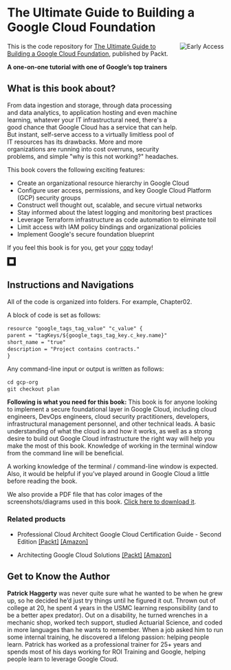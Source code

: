 # The Ultimate Guide to Building a Google Cloud Foundation

<a href="https://www.packtpub.com/cloud-networking/the-ultimate-guide-to-google-cloud-foundation?utm_source=github&utm_medium=repository&utm_campaign=9781803240855"><img src="https://static.packt-cdn.com/products/9781803240855/cover/smaller?" alt="Early Access" height="256px" align="right"></a>

This is the code repository for [The Ultimate Guide to Building a Google Cloud Foundation](https://www.packtpub.com/cloud-networking/the-ultimate-guide-to-google-cloud-foundation?utm_source=github&utm_medium=repository&utm_campaign=9781803240855), published by Packt.

**A one-on-one tutorial with one of Google’s top trainers**

## What is this book about?
From data ingestion and storage, through data processing and data analytics, to application hosting and even machine learning, whatever your IT infrastructural need, there's a good chance that Google Cloud has a service that can help. But instant, self-serve access to a virtually limitless pool of IT resources has its drawbacks. More and more organizations are running into cost overruns, security problems, and simple "why is this not working?" headaches. 

This book covers the following exciting features:
* Create an organizational resource hierarchy in Google Cloud
* Configure user access, permissions, and key Google Cloud Platform (GCP) security groups
* Construct well thought out, scalable, and secure virtual networks
* Stay informed about the latest logging and monitoring best practices
* Leverage Terraform infrastructure as code automation to eliminate toil
* Limit access with IAM policy bindings and organizational policies
* Implement Google's secure foundation blueprint

If you feel this book is for you, get your [copy](https://www.amazon.com/dp/1803240857) today!

<a href="https://www.packtpub.com/?utm_source=github&utm_medium=banner&utm_campaign=GitHubBanner"><img src="https://raw.githubusercontent.com/PacktPublishing/GitHub/master/GitHub.png" 
alt="https://www.packtpub.com/" border="5" /></a>

## Instructions and Navigations
All of the code is organized into folders. For example, Chapter02.

A block of code is set as follows:
```
resource "google_tags_tag_value" "c_value" {
parent = "tagKeys/${google_tags_tag_key.c_key.name}"
short_name = "true"
description = "Project contains contracts."
}
```

Any command-line input or output is written as follows:
```
cd gcp-org
git checkout plan
```

**Following is what you need for this book:**
This book is for anyone looking to implement a secure foundational layer in Google Cloud, including cloud engineers, DevOps engineers, cloud security practitioners, developers, infrastructural management personnel, and other technical leads. A basic understanding of what the cloud is and how it works, as well as a strong desire to build out Google Cloud infrastructure the right way will help you make the most of this book. Knowledge of working in the terminal window from the command line will be beneficial.

A working knowledge of the terminal / command-line window is expected. Also, it would be helpful if you’ve played around in Google Cloud a little before reading the book.

We also provide a PDF file that has color images of the screenshots/diagrams used in this book. [Click here to download it](https://packt.link/FLbGs).

### Related products
* Professional Cloud Architect Google Cloud Certification Guide - Second Edition [[Packt]](https://www.packtpub.com/product/professional-cloud-architect-google-cloud-certification-guide-second-edition/9781801812290?utm_source=github&utm_medium=repository&utm_campaign=9781801812290) [[Amazon]](https://www.amazon.com/dp/1801812292)

* Architecting Google Cloud Solutions [[Packt]](https://www.packtpub.com/product/architecting-google-cloud-solutions/9781800563308?utm_source=github&utm_medium=repository&utm_campaign=9781800563308) [[Amazon]](https://www.amazon.com/dp/1800563302)

## Get to Know the Author
**Patrick Haggerty**
was never quite sure what he wanted to be when he grew up, so he decided he’d just try things until he figured it out. Thrown out of college at 20, he spent 4 years in the USMC learning responsibility (and to be a better apex predator). Out on a disability, he turned wrenches in a mechanic shop, worked tech support, studied Actuarial Science, and coded in more languages than he wants to remember. When a job asked him to run some internal training, he discovered a lifelong passion: helping people learn.
Patrick has worked as a professional trainer for 25+ years and spends most of his days working for ROI Training and Google, helping people learn to leverage Google Cloud.
